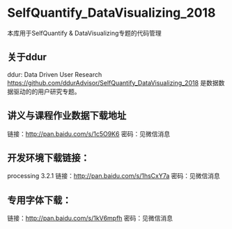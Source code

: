 # SelfQuantify_DataVisualizing_2018

本库用于SelfQuantify &amp; DataVisualizing专题的代码管理

## 关于ddur
ddur: Data Driven User Research
https://github.com/ddurAdvisor/SelfQuantify_DataVisualizing_2018
是数据数据驱动的的用户研究专题。

## 讲义与课程作业数据下载地址
链接：http://pan.baidu.com/s/1c5O9K6 密码：见微信消息

## 开发环境下载链接：
processing 3.2.1
链接：http://pan.baidu.com/s/1hsCxY7a 密码：见微信消息

## 专用字体下载：
链接：http://pan.baidu.com/s/1kV6mpfh 密码：见微信消息
